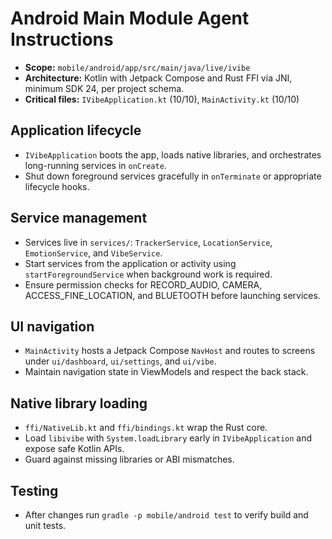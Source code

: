 # Android Main Module Agent Instructions

- **Scope:** `mobile/android/app/src/main/java/live/ivibe`
- **Architecture:** Kotlin with Jetpack Compose and Rust FFI via JNI, minimum SDK 24, per project schema.
- **Critical files:** `IVibeApplication.kt` (10/10), `MainActivity.kt` (10/10)

## Application lifecycle
- `IVibeApplication` boots the app, loads native libraries, and orchestrates long-running services in `onCreate`.
- Shut down foreground services gracefully in `onTerminate` or appropriate lifecycle hooks.

## Service management
- Services live in `services/`: `TrackerService`, `LocationService`, `EmotionService`, and `VibeService`.
- Start services from the application or activity using `startForegroundService` when background work is required.
- Ensure permission checks for RECORD_AUDIO, CAMERA, ACCESS_FINE_LOCATION, and BLUETOOTH before launching services.

## UI navigation
- `MainActivity` hosts a Jetpack Compose `NavHost` and routes to screens under `ui/dashboard`, `ui/settings`, and `ui/vibe`.
- Maintain navigation state in ViewModels and respect the back stack.

## Native library loading
- `ffi/NativeLib.kt` and `ffi/bindings.kt` wrap the Rust core.
- Load `libivibe` with `System.loadLibrary` early in `IVibeApplication` and expose safe Kotlin APIs.
- Guard against missing libraries or ABI mismatches.

## Testing
- After changes run `gradle -p mobile/android test` to verify build and unit tests.
